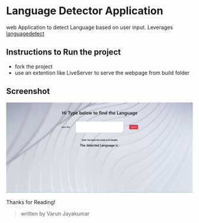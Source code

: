 # Language Detector Application

web Application to detect Language based on user input. Leverages [languagedetect](https://www.npmjs.com/package/languagedetect)

## Instructions to Run the project

- fork the project
- use an extention like LiveServer to serve the webpage from build folder

## Screenshot

![mainPage](https://github.com/varun-jayakumar/Plain-Language-Detector/blob/main/screenshots/mainpage.jpg?raw=true)

Thanks for Reading!

> written by Varun Jayakumar
